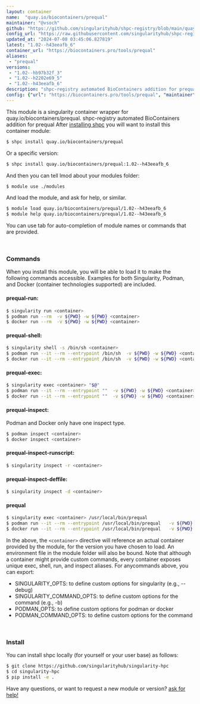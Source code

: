 ```yaml
---
layout: container
name:  "quay.io/biocontainers/prequal"
maintainer: "@vsoch"
github: "https://github.com/singularityhub/shpc-registry/blob/main/quay.io/biocontainers/prequal/container.yaml"
config_url: "https://raw.githubusercontent.com/singularityhub/shpc-registry/main/quay.io/biocontainers/prequal/container.yaml"
updated_at: "2024-07-08 03:45:06.827819"
latest: "1.02--h43eeafb_6"
container_url: "https://biocontainers.pro/tools/prequal"
aliases:
 - "prequal"
versions:
 - "1.02--hb97b32f_3"
 - "1.02--h2202e69_5"
 - "1.02--h43eeafb_6"
description: "shpc-registry automated BioContainers addition for prequal"
config: {"url": "https://biocontainers.pro/tools/prequal", "maintainer": "@vsoch", "description": "shpc-registry automated BioContainers addition for prequal", "latest": {"1.02--h43eeafb_6": "sha256:6f9186106aa5234855c84661e1c1e95072148f328c623e7147fcc55a7ddfda18"}, "tags": {"1.02--hb97b32f_3": "sha256:1f1a14effefc24a922d9946f8fba891c80a68be7286b6311f3f72eb2aa896bf5", "1.02--h2202e69_5": "sha256:7b38ed3ab0afe0a12becde211ae288c346c5066d525bed3b52791afb2f44b339", "1.02--h43eeafb_6": "sha256:6f9186106aa5234855c84661e1c1e95072148f328c623e7147fcc55a7ddfda18"}, "docker": "quay.io/biocontainers/prequal", "aliases": {"prequal": "/usr/local/bin/prequal"}}
---
```


This module is a singularity container wrapper for quay.io/biocontainers/prequal.
shpc-registry automated BioContainers addition for prequal
After [installing shpc](#install) you will want to install this container module:


```bash
$ shpc install quay.io/biocontainers/prequal
```

Or a specific version:

```bash
$ shpc install quay.io/biocontainers/prequal:1.02--h43eeafb_6
```

And then you can tell lmod about your modules folder:

```bash
$ module use ./modules
```

And load the module, and ask for help, or similar.

```bash
$ module load quay.io/biocontainers/prequal/1.02--h43eeafb_6
$ module help quay.io/biocontainers/prequal/1.02--h43eeafb_6
```

You can use tab for auto-completion of module names or commands that are provided.

<br>

### Commands

When you install this module, you will be able to load it to make the following commands accessible.
Examples for both Singularity, Podman, and Docker (container technologies supported) are included.

#### prequal-run:

```bash
$ singularity run <container>
$ podman run --rm  -v ${PWD} -w ${PWD} <container>
$ docker run --rm  -v ${PWD} -w ${PWD} <container>
```

#### prequal-shell:

```bash
$ singularity shell -s /bin/sh <container>
$ podman run --it --rm --entrypoint /bin/sh  -v ${PWD} -w ${PWD} <container>
$ docker run --it --rm --entrypoint /bin/sh  -v ${PWD} -w ${PWD} <container>
```

#### prequal-exec:

```bash
$ singularity exec <container> "$@"
$ podman run --it --rm --entrypoint ""  -v ${PWD} -w ${PWD} <container> "$@"
$ docker run --it --rm --entrypoint ""  -v ${PWD} -w ${PWD} <container> "$@"
```

#### prequal-inspect:

Podman and Docker only have one inspect type.

```bash
$ podman inspect <container>
$ docker inspect <container>
```

#### prequal-inspect-runscript:

```bash
$ singularity inspect -r <container>
```

#### prequal-inspect-deffile:

```bash
$ singularity inspect -d <container>
```


#### prequal

```bash
$ singularity exec <container> /usr/local/bin/prequal
$ podman run --it --rm --entrypoint /usr/local/bin/prequal   -v ${PWD} -w ${PWD} <container> -c " $@"
$ docker run --it --rm --entrypoint /usr/local/bin/prequal   -v ${PWD} -w ${PWD} <container> -c " $@"
```



In the above, the `<container>` directive will reference an actual container provided
by the module, for the version you have chosen to load. An environment file in the
module folder will also be bound. Note that although a container
might provide custom commands, every container exposes unique exec, shell, run, and
inspect aliases. For anycommands above, you can export:

 - SINGULARITY_OPTS: to define custom options for singularity (e.g., --debug)
 - SINGULARITY_COMMAND_OPTS: to define custom options for the command (e.g., -b)
 - PODMAN_OPTS: to define custom options for podman or docker
 - PODMAN_COMMAND_OPTS: to define custom options for the command

<br>

### Install

You can install shpc locally (for yourself or your user base) as follows:

```bash
$ git clone https://github.com/singularityhub/singularity-hpc
$ cd singularity-hpc
$ pip install -e .
```

Have any questions, or want to request a new module or version? [ask for help!](https://github.com/singularityhub/singularity-hpc/issues)